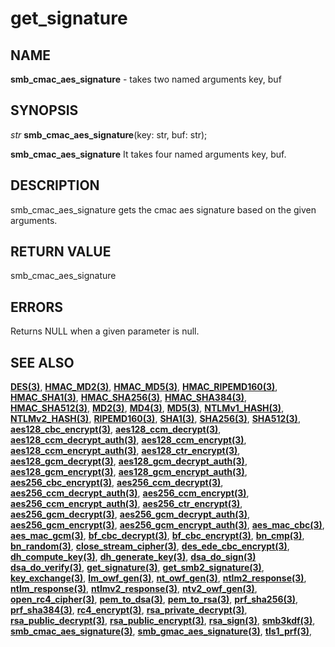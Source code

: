 # get_signature

## NAME

**smb_cmac_aes_signature** - takes two named arguments key, buf

## SYNOPSIS

*str* **smb_cmac_aes_signature**(key: str, buf: str);

**smb_cmac_aes_signature** It takes four named arguments key, buf.

## DESCRIPTION

smb_cmac_aes_signature gets the cmac aes signature based on the given arguments.


## RETURN VALUE

smb_cmac_aes_signature

## ERRORS

Returns NULL when a given parameter is null.

## SEE ALSO

**[DES(3)](DES.md)**,
**[HMAC_MD2(3)](HMAC_MD2.md)**,
**[HMAC_MD5(3)](HMAC_MD5.md)**,
**[HMAC_RIPEMD160(3)](HMAC_RIPEMD160.md)**,
**[HMAC_SHA1(3)](HMAC_SHA1.md)**,
**[HMAC_SHA256(3)](HMAC_SHA256.md)**,
**[HMAC_SHA384(3)](HMAC_SHA384.md)**,
**[HMAC_SHA512(3)](HMAC_SHA512.md)**,
**[MD2(3)](MD2.md)**,
**[MD4(3)](MD4.md)**,
**[MD5(3)](MD5.md)**,
**[NTLMv1_HASH(3)](NTLMv1_HASH.md)**,
**[NTLMv2_HASH(3)](NTLMv2_HASH.md)**,
**[RIPEMD160(3)](RIPEMD160.md)**,
**[SHA1(3)](SHA1.md)**,
**[SHA256(3)](SHA256.md)**,
**[SHA512(3)](SHA512.md)**,
**[aes128_cbc_encrypt(3)](aes128_cbc_encrypt.md)**,
**[aes128_ccm_decrypt(3)](aes128_ccm_decrypt.md)**,
**[aes128_ccm_decrypt_auth(3)](aes128_ccm_decrypt_auth.md)**,
**[aes128_ccm_encrypt(3)](aes128_ccm_encrypt.md)**,
**[aes128_ccm_encrypt_auth(3)](aes128_ccm_encrypt_auth.md)**,
**[aes128_ctr_encrypt(3)](aes128_ctr_encrypt.md)**,
**[aes128_gcm_decrypt(3)](aes128_gcm_decrypt.md)**,
**[aes128_gcm_decrypt_auth(3)](aes128_gcm_decrypt_auth.md)**,
**[aes128_gcm_encrypt(3)](aes128_gcm_encrypt.md)**,
**[aes128_gcm_encrypt_auth(3)](aes128_gcm_encrypt_auth.md)**,
**[aes256_cbc_encrypt(3)](aes256_cbc_encrypt.md)**,
**[aes256_ccm_decrypt(3)](aes256_ccm_decrypt.md)**,
**[aes256_ccm_decrypt_auth(3)](aes256_ccm_decrypt_auth.md)**,
**[aes256_ccm_encrypt(3)](aes256_ccm_encrypt.md)**,
**[aes256_ccm_encrypt_auth(3)](aes256_ccm_encrypt_auth.md)**,
**[aes256_ctr_encrypt(3)](aes256_ctr_encrypt.md)**,
**[aes256_gcm_decrypt(3)](aes256_gcm_decrypt.md)**,
**[aes256_gcm_decrypt_auth(3)](aes256_gcm_decrypt_auth.md)**,
**[aes256_gcm_encrypt(3)](aes256_gcm_encrypt.md)**,
**[aes256_gcm_encrypt_auth(3)](aes256_gcm_encrypt_auth.md)**,
**[aes_mac_cbc(3)](aes_mac_cbc.md)**,
**[aes_mac_gcm(3)](aes_mac_gcm.md)**,
**[bf_cbc_decrypt(3)](bf_cbc_decrypt.md)**,
**[bf_cbc_encrypt(3)](bf_cbc_encrypt.md)**,
**[bn_cmp(3)](bn_cmp.md)**,
**[bn_random(3)](bn_random.md)**,
**[close_stream_cipher(3)](close_stream_cipher.md)**,
**[des_ede_cbc_encrypt(3)](des_ede_cbc_encrypt.md)**,
**[dh_compute_key(3)](dh_compute_key.md)**,
**[dh_generate_key(3)](dh_generate_key.md)**,
**[dsa_do_sign(3)](dsa_do_sign.md)**
**[dsa_do_verify(3)](dsa_do_verify.md)**,
**[get_signature(3)](get_signature.md)**,
**[get_smb2_signature(3)](get_smb2_signature.md)**,
**[key_exchange(3)](key_exchange.md)**,
**[lm_owf_gen(3)](lm_owf_gen.md)**,
**[nt_owf_gen(3)](nt_owf_gen.md)**,
**[ntlm2_response(3)](ntlm2_response.md)**,
**[ntlm_response(3)](ntlm_response.md)**,
**[ntlmv2_response(3)](ntlmv2_response.md)**,
**[ntv2_owf_gen(3)](ntv2_owf_gen.md)**,
**[open_rc4_cipher(3)](open_rc4_cipher.md)**,
**[pem_to_dsa(3)](pem_to_dsa.md)**,
**[pem_to_rsa(3)](pem_to_rsa.md)**,
**[prf_sha256(3)](prf_sha256.md)**,
**[prf_sha384(3)](prf_sha384.md)**,
**[rc4_encrypt(3)](rc4_encrypt.md)**,
**[rsa_private_decrypt(3)](rsa_private_decrypt.md)**,
**[rsa_public_decrypt(3)](rsa_public_decrypt.md)**,
**[rsa_public_encrypt(3)](rsa_public_encrypt.md)**,
**[rsa_sign(3)](rsa_sign.md)**,
**[smb3kdf(3)](smb3kdf.md)**,
**[smb_cmac_aes_signature(3)](smb_cmac_aes_signature.md)**,
**[smb_gmac_aes_signature(3)](smb_gmac_aes_signature.md)**,
**[tls1_prf(3)](tls1_prf.md)**,
